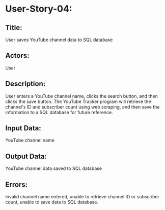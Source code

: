 # User-Story-04:

## Title:
User saves YouTube channel data to SQL database

## Actors:
User

## Description:
User enters a YouTube channel name, clicks the search button, and then clicks the save button. The YouTube Tracker program will retrieve the channel's ID and subscriber count using web scraping, and then save the information to a SQL database for future reference.

## Input Data:
YouTube channel name

## Output Data:
YouTube channel data saved to SQL database

## Errors:
Invalid channel name entered, unable to retrieve channel ID or subscriber count, unable to save data to SQL database.